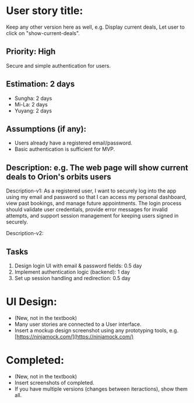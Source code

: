 # User story title: 

Keep any other version here as well, e.g. Display current deals, Let user to click on "show-current-deals".

## Priority: High 
Secure and simple authentication for users.

## Estimation: 2 days
* Sungha: 2 days
* Mi-La: 2 days
* Yuyang: 2 days

## Assumptions (if any):
- Users already have a registered email/password.
- Basic authentication is sufficient for MVP.
  
## Description: e.g. The web page will show current deals to Orion's orbits users
Description-v1: As a registered user, I want to securely log into the app using my email and password so that I can access my personal dashboard, view past bookings, and manage future appointments. The login process should validate user credentials, provide error messages for invalid attempts, and support session management for keeping users signed in securely.

Description-v2: 

## Tasks

1. Design login UI with email & password fields: 0.5 day
2. Implement authentication logic (backend): 1 day
3. Set up session handling and redirection: 0.5 day

# UI Design:
* (New, not in the textbook) 
* Many user stories are connected to a User interface.
* Insert a mockup design screenshot using any prototyping tools, e.g. [https://ninjamock.com/](https://ninjamock.com/)

# Completed:
* (New, not in the textbook) 
* Insert screenshots of completed. 
* If you have multiple versions (changes between iteractions), show them all.

